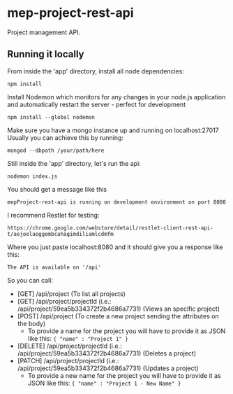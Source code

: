 # mep-project-rest-api

Project management API.

## Running it locally

From inside the 'app' directory, install all node dependencies:

`npm install`

Install Nodemon which monitors for any changes in your node.js application and automatically restart the server - perfect for development


`npm install --global nodemon`

Make sure you have a mongo instance up and running on localhost:27017
Usually you can achieve this by running:

`mongod --dbpath /your/path/here`

Still inside the 'app' directory, let's run the api:

`nodemon index.js`

You should get a message like this

`
mepProject-rest-api is running on development environment on port 8080
`

I recommend Restlet for testing:

`https://chrome.google.com/webstore/detail/restlet-client-rest-api-t/aejoelaoggembcahagimdiliamlcdmfm`

Where you just paste localhost:8080 and it should give you a response like this: 

`The API is available on '/api'`

So you can call:

- [GET]  /api/project (To list all projects)
- [GET]  /api/project/projectId (i.e.: /api/project/59ea5b334372f2b4686a7731) (Views an specific project)
- [POST] /api/project (To create a new project sending the attributes on the body)
  - To provide a name for the project you will have to provide it as JSON like this:
  `{
     "name" : "Project 1"
   }`
- [DELETE] /api/project/projectId (i.e.: /api/project/59ea5b334372f2b4686a7731) (Deletes a project)
- [PATCH] /api/project/projectId (i.e.: /api/project/59ea5b334372f2b4686a7731) (Updates a project)
  - To provide a new name for the project you will have to provide it as JSON like this:
  `{
     "name" : "Project 1 - New Name"
   }`

